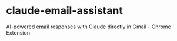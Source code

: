 # claude-email-assistant
AI-powered email responses with Claude directly in Gmail - Chrome Extension
